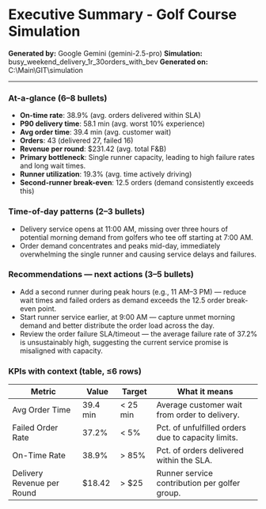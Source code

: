 # Executive Summary - Golf Course Simulation

**Generated by:** Google Gemini (gemini-2.5-pro)
**Simulation:** busy_weekend_delivery_1r_30orders_with_bev
**Generated on:** C:\Main\GIT\simulation

---

### At-a-glance (6–8 bullets)
- **On-time rate**: 38.9% (avg. orders delivered within SLA)
- **P90 delivery time**: 58.1 min (avg. worst 10% experience)
- **Avg order time**: 39.4 min (avg. customer wait)
- **Orders**: 43 (delivered 27, failed 16)
- **Revenue per round**: $231.42 (avg. total F&B)
- **Primary bottleneck**: Single runner capacity, leading to high failure rates and long wait times.
- **Runner utilization**: 19.3% (avg. time actively driving)
- **Second-runner break-even**: 12.5 orders (demand consistently exceeds this)

### Time-of-day patterns (2–3 bullets)
- Delivery service opens at 11:00 AM, missing over three hours of potential morning demand from golfers who tee off starting at 7:00 AM.
- Order demand concentrates and peaks mid-day, immediately overwhelming the single runner and causing service delays and failures.

### Recommendations — next actions (3–5 bullets)
- Add a second runner during peak hours (e.g., 11 AM–3 PM) — reduce wait times and failed orders as demand exceeds the 12.5 order break-even point.
- Start runner service earlier, at 9:00 AM — capture unmet morning demand and better distribute the order load across the day.
- Review the order failure SLA/timeout — the average failure rate of 37.2% is unsustainably high, suggesting the current service promise is misaligned with capacity.

### KPIs with context (table, ≤6 rows)
| Metric | Value | Target | What it means |
| - | - | - | - |
| Avg Order Time | 39.4 min | < 25 min | Average customer wait from order to delivery. |
| Failed Order Rate | 37.2% | < 5% | Pct. of unfulfilled orders due to capacity limits. |
| On-Time Rate | 38.9% | > 85% | Pct. of orders delivered within the SLA. |
| Delivery Revenue per Round | $18.42 | > $25 | Runner service contribution per golfer group. |